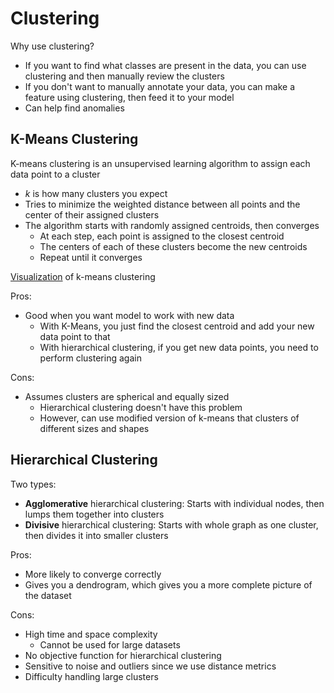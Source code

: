 # Clustering

Why use clustering?
- If you want to find what classes are present in the data, you can use clustering and then manually review the clusters
- If you don't want to manually annotate your data, you can make a feature using clustering, then feed it to your model
- Can help find anomalies

## K-Means Clustering

K-means clustering is an unsupervised learning algorithm to assign each data point to a cluster

- $k$ is how many clusters you expect
- Tries to minimize the weighted distance between all points and the center of their assigned clusters
- The algorithm starts with randomly assigned centroids, then converges
    - At each step, each point is assigned to the closest centroid
    - The centers of each of these clusters become the new centroids
    - Repeat until it converges

[Visualization](https://www.naftaliharris.com/blog/visualizing-k-means-clustering/) of k-means clustering

Pros:
- Good when you want model to work with new data
	- With K-Means, you just find the closest centroid and add your new data point to that
	- With hierarchical clustering, if you get new data points, you need to perform clustering again

Cons:
- Assumes clusters are spherical and equally sized
	- Hierarchical clustering doesn't have this problem
	- However, can use modified version of k-means that clusters of different sizes and shapes

## Hierarchical Clustering

Two types:
- **Agglomerative** hierarchical clustering: Starts with individual nodes, then lumps them together into clusters
- **Divisive** hierarchical clustering: Starts with whole graph as one cluster, then divides it into smaller clusters

Pros:

- More likely to converge correctly
- Gives you a dendrogram, which gives you a more complete picture of the dataset

Cons:

- High time and space complexity
    - Cannot be used for large datasets
- No objective function for hierarchical clustering
- Sensitive to noise and outliers since we use distance metrics
- Difficulty handling large clusters

